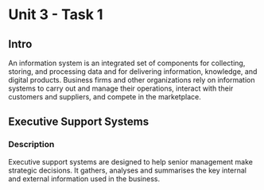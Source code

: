 Unit 3 - Task 1
===============

Intro
-----
An information system is an integrated set of components for collecting, storing, and processing data and for
delivering information, knowledge, and digital products. Business firms and other organizations rely on information
systems to carry out and manage their operations, interact with their customers and suppliers, and compete in the
marketplace. 

Executive Support Systems
-------------------------
### Description
Executive support systems are designed to help senior management make strategic decisions. It gathers, analyses and
summarises the key internal and external information used in the business. 
